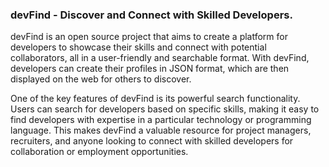 ### devFind - Discover and Connect with Skilled Developers.

devFind is an open source project that aims to create a platform for developers to showcase their skills and connect with potential collaborators, all in a user-friendly and searchable format. With devFind, developers can create their profiles in JSON format, which are then displayed on the web for others to discover.

One of the key features of devFind is its powerful search functionality. Users can search for developers based on specific skills, making it easy to find developers with expertise in a particular technology or programming language. This makes devFind a valuable resource for project managers, recruiters, and anyone looking to connect with skilled developers for collaboration or employment opportunities.
